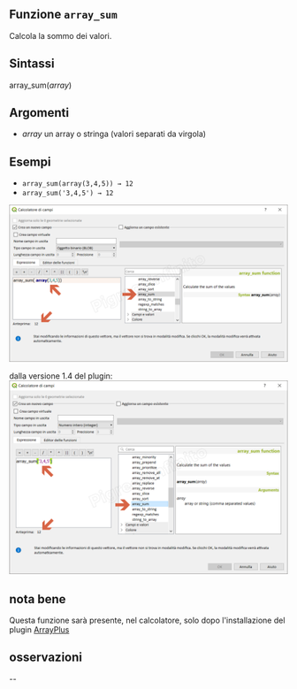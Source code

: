 ## Funzione `array_sum`

Calcola la sommo dei valori.

## Sintassi

array_sum(_array_) 

## Argomenti

* _array_ un array o stringa (valori separati da virgola)

## Esempi

* `array_sum(array(3,4,5)) → 12`
* `array_sum('3,4,5') → 12`

![](/img/arrays/array_sum/array_sum1.png)

dalla versione 1.4 del plugin:
![](/img/arrays/array_sum/array_sum2.png)

## nota bene

Questa funzione sarà presente, nel calcolatore, solo dopo l'installazione del plugin [ArrayPlus](https://framagit.org/jbdesbas/arrayPlus)

## osservazioni

--
